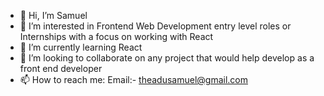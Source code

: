 - 👋 Hi, I’m Samuel
- 👀 I’m interested in Frontend Web Development entry level roles or Internships with a focus on working with React
- 🌱 I’m currently learning React
- 💞️ I’m looking to collaborate on any project that would help develop as a front end developer
- 📫 How to reach me: 
          Email:- theadusamuel@gmail.com 
          

<!---
theadusamuel/theadusamuel is a ✨ special ✨ repository because its `README.md` (this file) appears on your GitHub profile.
You can click the Preview link to take a look at your changes.
--->
